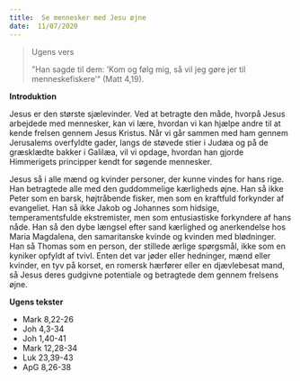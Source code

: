 ```yaml
---
title:  Se mennesker med Jesu øjne
date:  11/07/2020
---
```


> <p>Ugens vers</p>
> ”Han sagde til dem: ’Kom og følg mig, så vil jeg gøre jer til menneskefiskere’“ (Matt 4,19).

**Introduktion**

Jesus er den største sjælevinder. Ved at betragte den måde, hvorpå Jesus arbejdede med mennesker, kan vi lære, hvordan vi kan hjælpe andre til at kende frelsen gennem Jesus Kristus. Når vi går sammen med ham gennem Jerusalems overfyldte gader, langs de støvede stier i Judæa og på de græsklædte bakker i Galilæa, vil vi opdage, hvordan han gjorde Himmerigets principper kendt for søgende mennesker.

Jesus så i alle mænd og kvinder personer, der kunne vindes for hans rige. Han betragtede alle med den guddommelige kærligheds øjne. Han så ikke Peter som en barsk, højtråbende fisker, men som en kraftfuld forkynder af evangeliet. Han så ikke Jakob og Johannes som hidsige, temperamentsfulde ekstremister, men som entusiastiske forkyndere af hans nåde. Han så den dybe længsel efter sand kærlighed og anerkendelse hos Maria Magdalena, den samaritanske kvinde og kvinden med blødninger. Han så Thomas som en person, der stillede ærlige spørgsmål, ikke som en kyniker opfyldt af tvivl. Enten det var jøder eller hedninger, mænd eller kvinder, en tyv på korset, en romersk hærfører eller en djævlebesat mand, så Jesus deres gudgivne potentiale og betragtede dem gennem frelsens øjne.

**Ugens tekster**

- Mark 8,22-26
- Joh 4,3-34
- Joh 1,40-41
- Mark 12,28-34
- Luk 23,39-43
- ApG 8,26-38